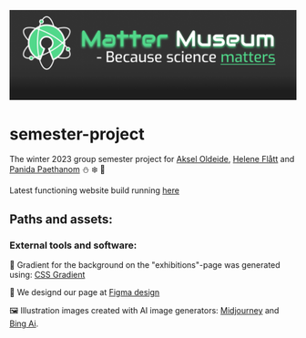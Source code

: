 ![](./Assets/Logo/logo-screenshot.png)

# semester-project
The winter 2023 group semester project for [Aksel Oldeide](https://github.com/AkselOldeide), [Helene Flått](https://github.com/Helflaa) and [Panida Paethanom](https://github.com/Panida287) ⛄ ❄️ 🎄

Latest functioning website build running [here](https://infernal-triad.netlify.app)

## Paths and assets:

### External tools and software:
 
🌈 Gradient for the background on the "exhibitions"-page was generated using: [CSS Gradient](https://cssgradient.io)

🎥 We designd our page at [Figma design](https://www.figma.com/file/Ht9SE1zJZ0vdDgJvCATdcs/CA---Science-Museum?type=design&node-id=140%3A2902&mode=design&t=LHZ69nni4sdxzVG6-1)

🖼️ Illustration images created with AI image generators:
[Midjourney](https://www.midjourney.com/home) and [Bing Ai](https://www.bing.com/create).
